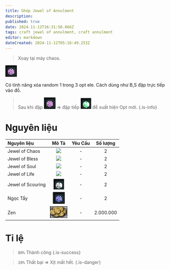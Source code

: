 ```yaml
---
title: Ghép Jewel of Annulment
description: 
published: true
date: 2024-11-12T16:31:50.666Z
tags: craft jewel of annulment, craft annulment
editor: markdown
dateCreated: 2024-11-12T05:16:49.253Z
---
```


> Xoay tại máy chaos.

![jewel-of-annulment](/assets/jewels/jewel-of-annulment.png)

Có tính năng xóa random 1 trong 3 opt ele. Cách dùng như B,S đập trực tiếp vào đồ.

> Sau khi đập ![jewel-of-annulment](/assets/jewels/jewel-of-annulment.png) => đập tiếp ![jewel-of-augmentation.gif](/assets/jewels/jewel-of-augmentation.gif) để xuất hiện Opt mới.
{.is-info}

# Nguyên liệu

| Nguyên liệu | Mô Tả | Yêu Cầu | Số lượng |
|:------------|:----:|:--------:|:---------:|
| Jewel of Chaos | ![](https://mu0rs.com/item_images/12/15.gif) | - | 2 |
| Jewel of Bless | ![](https://mu0rs.com/item_images/14/13.gif) | - | 2 |
| Jewel of Soul | ![](https://mu0rs.com/item_images/14/14.gif) | - | 2 |
| Jewel of Life | ![](https://mu0rs.com/item_images/14/16.gif) | - | 2 |
| Jewel of Scouring | ![jewel-of-scouring.gif](/assets/jewels/jewel-of-scouring.gif) | - | 2 |
| Ngọc Tẩy | ![](/assets/jewels/ngoc-tay.png) | - | 2 |
| Zen | ![zen.png](/assets/zen.png) | - | 2.000.000 |



# Tỉ lệ

> `80%` Thành công
{.is-success}

> `20%` Thất bại => Xịt mất hết.
{.is-danger}